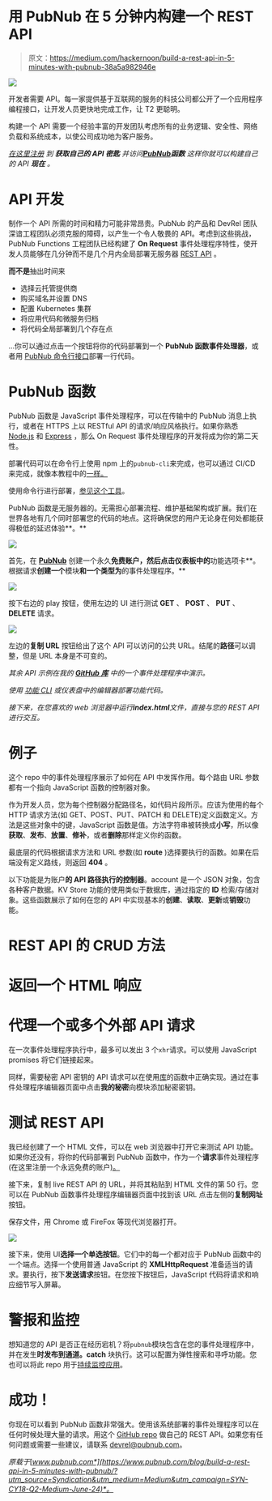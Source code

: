 # 用 PubNub 在 5 分钟内构建一个 REST API

> 原文：<https://medium.com/hackernoon/build-a-rest-api-in-5-minutes-with-pubnub-38a5a982946e>

![](img/cdcc64d0d42086640760b8ab1cbc3056.png)

开发者需要 API。每一家提供基于互联网的服务的科技公司都公开了一个应用程序编程接口，让开发人员更快地完成工作，让 T2 更聪明。

构建一个 API 需要一个经验丰富的开发团队考虑所有的业务逻辑、安全性、网络负载和系统成本，以使公司成功地为客户服务。

[*在这里注册*](https://dashboard.pubnub.com/signup?utm_source=Syndication&utm_medium=Medium&utm_campaign=SYN-CY18-Q2-Medium-June-24) *到* ***获取自己的 API 密匙*** *并访问*[***PubNub***](https://hackernoon.com/tagged/pubnub)***函数*** *这样你就可以构建自己的 API* ***现在*** *。*

# API 开发

制作一个 API 所需的时间和精力可能非常昂贵。PubNub 的产品和 DevRel 团队深谙工程团队必须克服的障碍，以产生一个令人敬畏的 API。考虑到这些挑战，PubNub Functions 工程团队已经构建了 **On Request** 事件处理程序特性，使开发人员能够在几分钟而不是几个月内全局部署无服务器 [REST API](https://hackernoon.com/tagged/rest-api) 。

**而不是**抽出时间来

*   选择云托管提供商
*   购买域名并设置 DNS
*   配置 Kubernetes 集群
*   将应用代码和微服务归档
*   将代码全局部署到几个存在点

…你可以通过点击一个按钮将你的代码部署到一个 **PubNub 函数事件处理器**，或者用 [PubNub 命令行接口](https://www.pubnub.com/docs/blocks/cli-api?utm_source=Syndication&utm_medium=Medium&utm_campaign=SYN-CY18-Q2-Medium-June-24)部署一行代码。

# PubNub 函数

PubNub 函数是 JavaScript 事件处理程序，可以在传输中的 PubNub 消息上执行，或者在 HTTPS 上以 RESTful API 的请求/响应风格执行。如果你熟悉 [Node.js](https://nodejs.org/en/) 和 [Express](https://expressjs.com/) ，那么 On Request 事件处理程序的开发将成为你的第二天性。

部署代码可以在命令行上使用 npm 上的`pubnub-cli`来完成，也可以通过 CI/CD 来完成，就像本教程中的[一样。](https://www.pubnub.com/blog/ci-cd-deploy-pubnub-functions-cli/?utm_source=Syndication&utm_medium=Medium&utm_campaign=SYN-CY18-Q2-Medium-June-24)

使用命令行进行部署，[参见这个工具](https://www.pubnub.com/docs/blocks/cli-api?utm_source=Syndication&utm_medium=Medium&utm_campaign=SYN-CY18-Q2-Medium-June-24)。

PubNub 函数是无服务器的。无需担心部署流程、维护基础架构或扩展。我们在世界各地有几个同时部署您的代码的地点。这将确保您的用户无论身在何处都能获得极低的延迟体验**。**

![](img/af78b3907dc7eeb18e3700c04fdc82d5.png)

首先，在 [**PubNub**](https://dashboard.pubnub.com/signup?utm_source=Syndication&utm_medium=Medium&utm_campaign=SYN-CY18-Q2-Medium-June-24) 创建一个永久**免费账户，然后点击仪表板中的**功能选项卡**。根据请求**创建一个**模块**和一个类型为**的事件处理程序。**

![](img/b44c8d7a932273ce87f3890b43c2e85f.png)

按下右边的 play 按钮，使用左边的 UI 进行测试 **GET** 、 **POST** 、 **PUT** 、 **DELETE** 请求。

![](img/fbed7bb158188cdd771456d957165205.png)

左边的**复制 URL** 按钮给出了这个 API 可以访问的公共 URL。结尾的**路径**可以调整，但是 URL 本身是不可变的。

*其余 API 示例在我的* [***GitHub 库***](https://github.com/ajb413/pfunc-rest-api-example) *中的一个事件处理程序中演示。*

*使用* [*功能 CLI*](https://www.pubnub.com/docs/blocks/cli-api?utm_source=Syndication&utm_medium=Medium&utm_campaign=SYN-CY18-Q2-Medium-June-24) *或仪表盘中的编辑器部署功能代码。*

*接下来，在您喜欢的 web 浏览器中运行****index.html****文件，直接与您的 REST API 进行交互。*

# 例子

这个 repo 中的事件处理程序展示了如何在 API 中发挥作用。每个路由 URL 参数都有一个指向 JavaScript 函数的控制器对象。

作为开发人员，您为每个控制器分配路径名，如代码片段所示。应该为使用的每个 HTTP 请求方法(如 GET、POST、PUT、PATCH 和 DELETE)定义函数定义。方法是这些对象中的键，JavaScript 函数是值。方法字符串被转换成**小写**，所以像**获取**、**发布**、**放置**、**修补**，或者**删除**那样定义你的函数。

最底层的代码根据请求方法和 URL 参数(如 **route** )选择要执行的函数。如果在后端没有定义路线，则返回 **404** 。

以下功能是为账户**的 API 路径执行的控制器**。account 是一个 JSON 对象，包含各种客户数据。KV Store 功能的使用类似于数据库，通过指定的 **ID** 检索/存储对象。这些函数展示了如何在您的 API 中实现基本的**创建**、**读取**、**更新**或**销毁**功能。

# REST API 的 CRUD 方法

# 返回一个 HTML 响应

# 代理一个或多个外部 API 请求

在一次事件处理程序执行中，最多可以发出 3 个`xhr`请求。可以使用 JavaScript promises 将它们链接起来。

同样，需要秘密 API 密钥的 API 请求可以在使用[库](https://www.pubnub.com/docs/blocks/vault-module?utm_source=Syndication&utm_medium=Medium&utm_campaign=SYN-CY18-Q2-Medium-June-24)的函数中正确实现。通过在事件处理程序编辑器页面中点击**我的秘密**向模块添加秘密密钥。

# 测试 REST API

我已经创建了一个 HTML 文件，可以在 web 浏览器中打开它来测试 API 功能。如果你还没有，将你的代码部署到 PubNub 函数中，作为一个**请求**事件处理程序(在这里注册一个永远免费的账户[)。](https://dashboard.pubnub.com/signup?utm_source=Syndication&utm_medium=Medium&utm_campaign=SYN-CY18-Q2-Medium-June-24)

接下来，复制 live REST API 的 URL，并将其粘贴到 HTML 文件的第 50 行。您可以在 PubNub 函数事件处理程序编辑器页面中找到该 URL 点击左侧的**复制网址**按钮。

保存文件，用 Chrome 或 FireFox 等现代浏览器打开。

![](img/a010871469d47bac1f02a23679a8224e.png)

接下来，使用 UI**选择一个单选按钮**。它们中的每一个都对应于 PubNub 函数中的一个端点。选择一个使用普通 JavaScript 的 **XMLHttpRequest** 准备适当的请求。要执行，按下**发送请求**按钮。在您按下按钮后，JavaScript 代码将请求和响应细节写入屏幕。

# 警报和监控

想知道您的 API 是否正在经历宕机？将`pubnub`模块包含在您的事件处理程序中，并在发生**时发布到通道。catch** 块执行。这可以配置为弹性搜索和寻呼功能。您也可以将此 repo 用于[持续监控应用](https://github.com/bigoper/pubnub-monitoring-functions)。

# 成功！

你现在可以看到 PubNub 函数非常强大。使用该系统部署的事件处理程序可以在任何时候处理大量的请求。用这个 [GitHub repo](https://github.com/ajb413/pfunc-rest-api-example) 做自己的 REST API。如果您有任何问题或需要一些建议，请联系 devrel@pubnub.com。

*原载于*[*www.pubnub.com*](https://www.pubnub.com/blog/build-a-rest-api-in-5-minutes-with-pubnub/?utm_source=Syndication&utm_medium=Medium&utm_campaign=SYN-CY18-Q2-Medium-June-24)*。*